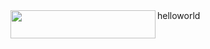 <a href="https://deploynow.apigee.com/login-form/?repo=https://github.com/AnuManasa05/.git&apiFolder=/&makeScript=make.sh">
<img src="https://raw.githubusercontent.com/apigee/apigee-deploy-now/master/images/deploy_to_apigee.png" align="left" height="45" width="232" >
</a>
helloworld
